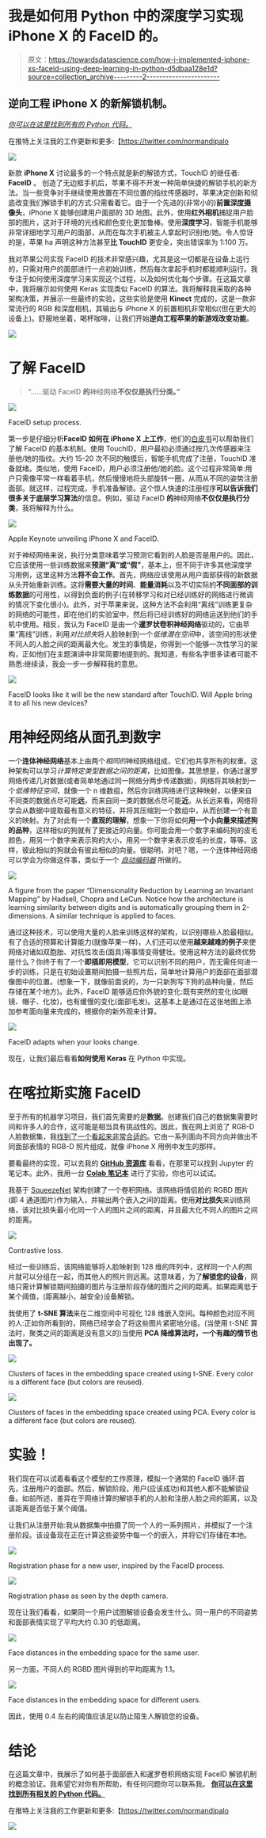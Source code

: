 # 我是如何用 Python 中的深度学习实现 iPhone X 的 FaceID 的。

> 原文：<https://towardsdatascience.com/how-i-implemented-iphone-xs-faceid-using-deep-learning-in-python-d5dbaa128e1d?source=collection_archive---------2----------------------->

## 逆向工程 iPhone X 的新解锁机制。

[*你可以在这里找到所有的 Python 代码。*](https://github.com/normandipalo/faceID_beta)

在推特上关注我的工作更新和更多:【https://twitter.com/normandipalo 

![](img/dfd42134bdfb0fb2c208642cbdfefa18.png)

新款 **iPhone X** 讨论最多的一个特点就是新的解锁方式，TouchID 的继任者: **FaceID** 。
创造了无边框手机后，苹果不得不开发一种简单快捷的解锁手机的新方法。当一些竞争对手继续使用放置在不同位置的指纹传感器时，苹果决定创新和彻底改变我们解锁手机的方式:只需看着它。由于一个先进的(非常小的)**前置深度摄像头**，iPhone X 能够创建用户面部的 3D 地图。此外，使用**红外相机**捕捉用户脸部的图片，这对于环境的光线和颜色变化更加鲁棒。使用**深度学习**，智能手机能够非常详细地学习用户的面部，从而在每次手机被主人拿起时识别他/她。令人惊讶的是，苹果 ha 声明这种方法甚至**比 TouchID** 更安全，突出错误率为 1:100 万。

我对苹果公司实现 FaceID 的技术非常感兴趣，尤其是这一切都是在设备上运行的，只需对用户的面部进行一点初始训练，然后每次拿起手机时都能顺利运行。我专注于如何使用深度学习来实现这个过程，以及如何优化每个步骤。在这篇文章中，我将展示如何使用 Keras 实现类似 FaceID 的算法。我将解释我采取的各种架构决策，并展示一些最终的实验，这些实验是使用 **Kinect** 完成的，这是一款非常流行的 RGB 和深度相机，其输出与 iPhone X 的前置相机非常相似(但在更大的设备上)。舒服地坐着，喝杯咖啡，让我们开始**逆向工程苹果的新游戏改变功能**。

![](img/9d41ad4f5b585c1b6d6989d907ee8d8b.png)

# 了解 FaceID

> “……驱动 FaceID **的**神经网络**不仅仅是执行分类。”**

![](img/75e1f6682444001799165c2c806a51c7.png)

FaceID setup process.

第一步是仔细分析**FaceID 如何在 iPhone X 上工作**，他们的[白皮书](https://images.apple.com/business/docs/FaceID_Security_Guide.pdf)可以帮助我们了解 FaceID 的基本机制。使用 TouchID，用户最初必须通过按几次传感器来注册他/她的指纹。大约 15-20 次不同的触摸后，智能手机完成了注册，TouchID 准备就绪。类似地，使用 FaceID，用户必须注册他/她的脸。这个过程非常简单:用户只需像平常一样看着手机，然后慢慢地将头部旋转一圈，从而从不同的姿势注册面部。就这样，过程完成，手机准备解锁。这个惊人快速的注册程序**可以告诉我们很多关于底层学习算法**的信息。例如，驱动 FaceID **的**神经网络**不仅仅是执行分类**，我将解释为什么。

![](img/03fd9f4ad8101d4f2fa91e79d9788956.png)

Apple Keynote unveiling iPhone X and FaceID.

对于神经网络来说，执行分类意味着学习预测它看到的人脸是否是用户的。因此，它应该使用一些训练数据来**预测“真”或“假”**，基本上，但不同于许多其他深度学习用例，这里这种方法**将不会工作**。首先，网络应该使用从用户面部获得的新数据从头开始重新训练。这将**需要大量的时间**、**能量消耗**以及不切实际的**不同面部的训练数据**的可用性，以得到负面的例子(在转移学习和对已经训练好的网络进行微调的情况下变化很小)。此外，对于苹果来说，这种方法不会利用“离线”训练更复杂的网络的可能性，即在他们的实验室中，然后将已经训练好的网络运送到他们的手机中使用。相反，我认为 FaceID 是由一个**暹罗状卷积神经网络**驱动的，它由苹果“离线”训练，利用*对比损失*将人脸映射到一个*低维潜在空间*中，该空间的形状使不同人的人脸之间的距离最大化。发生的事情是，你得到一个能够一次性学习的架构，正如他们在主题演讲中非常简要地提到的。我知道，有些名字很多读者可能不熟悉:继续读，我会一步一步解释我的意思。

![](img/ee6732968a586fa5a64bb11e2e246ea3.png)

FaceID looks like it will be the new standard after TouchID. Will Apple bring it to all his new devices?

# 用神经网络从面孔到数字

一个**连体神经网络**基本上由两个*相同的*神经网络组成，它们也共享所有的权重。这种架构可以学习*计算特定类型数据之间的距离*，比如图像。其思想是，你通过暹罗网络传递几对数据(或者简单地通过同一网络分两步传递数据)，网络将其映射到一个*低维特征空间*，就像一个 n 维数组，然后你训练网络进行这种映射，以便来自不同类的数据点尽可能**远**，而来自同一类的数据点尽可能**近**。从长远来看，网络将学会从数据中提取最有意义的特征，并将其压缩到一个数组中，从而创建一个有意义的映射。为了对此有一个**直观的理解**，想象一下你将如何**用一个小向量来描述狗的品种**，这样相似的狗就有了更接近的向量。你可能会用一个数字来编码狗的皮毛颜色，用另一个数字来表示狗的大小，用另一个数字来表示皮毛的长度，等等。这样，彼此相似的狗就会有彼此相似的向量。很聪明，对吧？嗯，一个连体神经网络可以学会为你做这件事，类似于一个 [*自动编码器*](https://blog.keras.io/building-autoencoders-in-keras.html) 所做的。

![](img/e8a4b633b585ab0d9331bd1e95ccae1c.png)

A figure from the paper “Dimensionality Reduction by Learning an Invariant Mapping” by Hadsell, Chopra and LeCun. Notice how the architecture is learning similarity between digits and is automatically grouping them in 2-dimensions. A similar technique is applied to faces.

通过这种技术，可以使用大量的人脸来训练这样的架构，以识别哪些人脸最相似。有了合适的预算和计算能力(就像苹果一样)，人们还可以使用**越来越难的例子**来使网络对诸如双胞胎、对抗性攻击(面具)等事情变得健壮。使用这种方法的最终优势是什么？你终于有了一个**即插即用模型**，它可以识别不同的用户，而无需任何进一步的训练，只是在初始设置期间拍摄一些照片后，简单地计算用户的面部在面部潜像图中的位置。(想象一下，就像前面说的，为一只新狗写下狗的品种向量，然后存储在某个地方)。此外，FaceID 能够适应你外貌的变化:既有突然的变化(如眼镜、帽子、化妆)，也有缓慢的变化(面部毛发)。这基本上是通过在这张地图上添加参考面向量来完成的，根据你的新外观来计算。

![](img/9076f129e12fd350438d9d2912bcb37f.png)

FaceID adapts when your looks change.

现在，让我们最后看看**如何使用 Keras** 在 Python 中实现。

# 在喀拉斯实施 FaceID

至于所有的机器学习项目，我们首先需要的是**数据**。创建我们自己的数据集需要时间和许多人的合作，这可能是相当具有挑战性的。因此，我在网上浏览了 RGB-D 人脸数据集，我[找到了一个看起来非常合适的](http://www.vap.aau.dk/rgb-d-face-database/)。它由一系列面向不同方向并做出不同面部表情的 RGB-D 照片组成，就像 iPhone X 用例中发生的那样。

要看最终的实现，可以去我的 [**GitHub 资源库**](https://github.com/normandipalo/faceID_beta) 看看，在那里可以找到 Jupyter 的笔记本。此外，我用一台 [**Colab 笔记本**](https://colab.research.google.com/drive/1OynWNoWF6POTcRGFG4V7KW_EGIkUmLYI) 进行了实验，你也可以试试。

我基于 [SqueezeNet](https://arxiv.org/abs/1602.07360) 架构创建了一个卷积网络。该网络将情侣脸的 RGBD 图片(即 4 通道图片)作为输入，并输出两个嵌入之间的距离。使用**对比损失**来训练网络，该对比损失最小化同一个人的图片之间的距离，并且最大化不同人的图片之间的距离。

![](img/80464e1201476f525c34703cbab1692b.png)

Contrastive loss.

经过一些训练后，该网络能够将人脸映射到 128 维的阵列中，这样同一个人的照片就可以分组在一起，而其他人的照片则远离。这意味着，为了**解锁您的设备**，网络只需计算解锁期间拍摄的图片与注册阶段存储的图片之间的距离。如果距离低于某个阈值，(距离越小，越安全)设备解锁。

我使用了 **t-SNE 算法**来在二维空间中可视化 128 维嵌入空间。每种颜色对应不同的人:正如你所看到的，网络已经学会了将这些图片紧密地分组。(当使用 t-SNE 算法时，聚类之间的距离是没有意义的)当使用 **PCA 降维算法时，一个有趣的情节也出现了。**

![](img/554ded97d9328fe2ad44ca0c002e7e4e.png)

Clusters of faces in the embedding space created using t-SNE. Every color is a different face (but colors are reused).

![](img/1cf20f852a7a35337c9a5b419763624e.png)

Clusters of faces in the embedding space created using PCA. Every color is a different face (but colors are reused).

# 实验！

我们现在可以试着看看这个模型的工作原理，模拟一个通常的 FaceID 循环:首先，注册用户的面部。然后，解锁阶段，用户(应该成功)和其他人都不能解锁设备。如前所述，差异在于网络计算的解锁手机的人脸和注册人脸之间的距离，以及该距离是否低于某个阈值。

让我们从注册开始:我从数据集中拍摄了同一个人的一系列照片，并模拟了一个注册阶段。该设备现在正在计算这些姿势中每一个的嵌入，并将它们存储在本地。

![](img/f88861f6bbca1149d4bb7efdc6e766da.png)

Registration phase for a new user, inspired by the FaceID process.

![](img/ba371f8257f34e5dc1be10d302ac7a54.png)

Registration phase as seen by the depth camera.

现在让我们看看，如果同一个用户试图解锁设备会发生什么。同一用户的不同姿势和面部表情实现了平均大约 0.30 的低距离。

![](img/f1158a5480ac504922cf7f52851f0647.png)

Face distances in the embedding space for the same user.

另一方面，不同人的 RGBD 图片得到的平均距离为 1.1。

![](img/75711ecd4572b2af766b427b45220631.png)

Face distances in the embedding space for different users.

因此，使用 0.4 左右的阈值应该足以防止陌生人解锁您的设备。

# 结论

在这篇文章中，我展示了如何基于面部嵌入和暹罗卷积网络实现 FaceID 解锁机制的概念验证。我希望它对你有所帮助，有任何问题你可以联系我。 [**你可以在这里找到所有相关的 Python 代码。**](https://github.com/normandipalo/faceID_beta)

在推特上关注我的工作更新和更多:【https://twitter.com/normandipalo 

![](img/fa0858a9187081d13596bcd4403f8a5b.png)